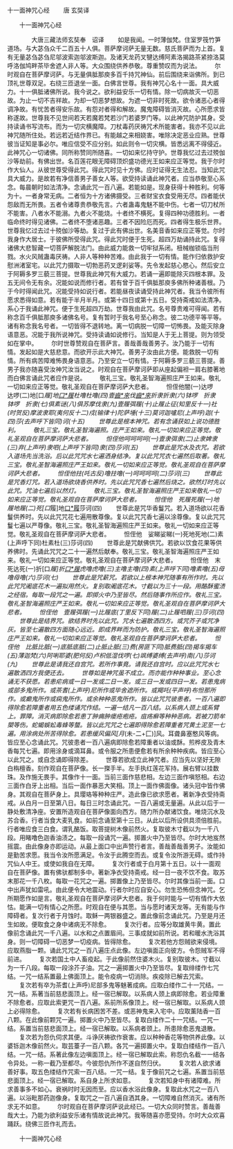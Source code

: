   十一面神咒心经
　　唐 玄奘译




　　十一面神咒心经

　　　　大唐三藏法师玄奘奉　诏译
　　如是我闻。一时薄伽梵。住室罗筏竹笋道场。与大苾刍众千二百五十人俱。菩萨摩诃萨无量无数。慈氏菩萨而为上首。复有无量苾刍苾刍尼邬波索迦邬波斯迦。及诸天龙药叉犍达缚阿素洛揭路茶紧捺洛莫呼洛伽鸠畔茶毕舍遮人非人等。大众围绕供养恭敬。尊重赞叹而为说法。
　　尔时观自在菩萨摩诃萨。与无量俱胝那庾多百千持咒神仙。前后围绕来诣佛所。到已顶礼世尊双足。右绕三匝退坐一面。白佛言世尊。我有神咒心名十一面。具大威力。十一俱胝诸佛所说。我今说之。欲利益安乐一切有情。除一切病故灭一切恶故。为止一切不吉祥故。为却一切恶梦想故。为遮一切非时死故。欲令诸恶心者得调净故。有忧苦者得安乐故。有怨对者得和解故。魔鬼障碍皆消灭故。心所愿求皆称遂故。世尊我不见世间若天若魔若梵若沙门若婆罗门等。以此神咒防护其身。受持读诵书写流布。而为一切灾横魔障。刀杖毒药厌祷咒术所能害者。我亦不见以此神咒随所住处。若远若近结作界已。有能越之来相娆害。唯除决定恶业应熟。世尊彼当证知是事必尔。唯应信受不应分别。如此则令一切灾横。皆悉远离不得侵近。此神咒心一切诸佛。同所称赞同所随喜。一切如来忆持守护。世尊我忆过去过殑伽沙等劫前。有佛出世。名百莲花眼无障碍顶炽盛功德光王如来应正等觉。我于尔时作大仙人。从彼世尊受得此咒。得此咒时见十方佛。应时证得无生法忍。当知此咒具大威力。是故若有净信善男子善女人等。欲受持读诵此神咒者。应当恭敬至心系念。每晨朝时如法清净。念诵此咒一百八遍。若能如是。现身获得十种胜利。何等为十。一者身常无病。二者恒为十方诸佛摄受。三者财宝衣食受用无尽。四者能伏怨敌而无所畏。五者令诸尊贵恭敬先言。六者蛊毒鬼魅不能中伤。七者一切刀杖所不能害。八者水不能溺。九者火不能烧。十者终不横死。复得四种功德胜利。一者临命终时得见诸佛。二者终不堕诸恶趣。三者不因险厄而死。四者得生极乐世界。世尊我忆过去过十殑伽沙等劫。复过于此有佛出世。名美音香如来应正等觉。尔时我身作大居士。于彼佛所受得此咒。得此咒时便于生死。超四万劫诵持此咒。复得诸佛大悲智藏一切菩萨解脱法门。由此威力能救一切牢狱系闭。杻械枷锁临当刑戮。水火风贼蛊毒厌祷。人非人等种种苦难。由此我于一切有情。能作归依救护安慰洲渚室宅。以此咒力摄取一切勃恶药叉逻刹娑等。先令发起慈心愍心。然后安立于阿耨多罗三藐三菩提。世尊我此神咒有大威力。若诵一遍即能除灭四根本罪。及五无间令无有余。况能如说而修行者。若有曾于百千俱胝那庾多佛所种诸善根。乃于今时得闻此咒。况能受持如说行者。若能昼夜读诵受持此神咒者。我当令彼所有愿求悉得如意。若有能于半月半月。或第十四日或第十五日。受持斋戒如法清净。系心于我诵此神咒。便于生死超四万劫。世尊我由此咒。名号尊贵难可得闻。若有称念百千俱胝那庾多诸佛名号。复有暂时于我名号至心称念。彼二功德平等平等。诸有称念我名号者。一切皆得不退转地。离一切病脱一切障一切怖畏。及能灭除身语意恶。况能于我所说神咒。受持读诵如说修行。当知是人于无上菩提。则为领受如在掌中。
　　尔时世尊赞观自在菩萨言。善哉善哉善男子。汝乃能于一切有情。发起如是大慈悲意。而欲开示此大神咒。善男子汝由此方便。能救脱一切有情。所有病苦障难怖畏身语意恶。乃至安立一切有情。于阿耨多罗三藐三菩提。善男子我亦随喜受汝神咒汝当说之。时观自在菩萨摩诃萨即从座起偏袒一肩右膝著地而白佛言诵此咒者应作是说。
　　敬礼三宝。敬礼圣智海遍照庄严王如来。敬礼一切如来应正等觉。敬礼圣观自在菩萨摩诃萨大悲者。
　　怛侄他闇(一)达啰　达啰(二)地[口*履]地[口*履](三)杜噜杜噜(四)壹[齒*來](去声呼下同)伐[齒*來](五)折隶折隶(六)钵啰　折隶　钵啰　折隶(七)俱素谜(八)俱苏摩伐隶(九)壹履弭履(十)止履止征(知里反十一)社(时贺反)摩波隶耶(夷何反十二)戍(输律十)陀萨埵(十三)莫诃迦嚧尼(上声呼)迦(十四)莎(去声呼下皆同)诃(十五)
　　世尊此是根本神咒。若有念诵获如上说功德胜利。
　　敬礼三宝。敬礼圣智海遍照。庄严王如来。敬礼一切如来应正等觉。敬礼圣观自在菩萨摩诃萨大悲者。
　　怛侄他呵呵呵呵(一)壹隶弭隶(二)止隶婢隶(三)弃(上声呼)隶呬(上声呼下皆同)隶(四)莎诃(五)
　　世尊此是咒水及衣咒。若欲入道场先当洗浴。后以此咒咒水七遍洒身结净。复以此咒咒衣七遍然后取著。敬礼三宝。敬礼圣智海遍照庄严王如来。敬礼一切如来应正等觉。敬礼圣观自在菩萨摩诃萨大悲者。
　　怛侄他拄(吒古反)噜拄噜(一)呵呵呵呵(二)莎诃(三)
　　世尊此是咒香灯咒。若入道场欲烧香供养时。先以此咒咒香七遍然后烧之。欲然灯时先以此咒。咒油七遍后以然灯。
　　敬礼三宝。敬礼圣智海遍照庄严王如来敬礼一切如来应正等觉。敬礼圣观自在菩萨摩诃萨大悲者。
　　怛侄他　死履死履(一)地履地履(二)死[口*履]地[口*履](三)莎诃(四)
　　世尊此是咒华香鬘咒。若入道场欲以花香鬘供养时。先以此咒咒花七遍用散尊像。复以此咒咒香七遍以涂尊像。复以此咒咒鬘七遍以严尊像。敬礼三宝。敬礼圣智海遍照庄严王如来。敬礼一切如来应正等觉。敬礼圣观自在菩萨摩诃萨大悲者。
　　怛侄他　娑睇娑睇(一)死地死地(二)素(上声呼下同)杜素杜(三)莎诃(四)
　　世尊此是咒献佛供咒。若欲以饮食花果等供养佛时。先诵此咒咒之二十一遍然后献奉。敬礼三宝。敬礼圣智海遍照庄严王如来。敬礼一切如来应正等觉。敬礼圣观自在菩萨摩诃萨大悲者。
　　怛侄他　末死达死(一)折[口*履]折[口*履](二)虎噜虎噜(三)主噜主噜(四)素(上声呼下同)噜素噜(五)母噜母噜(六)莎诃(七)
　　世尊此是咒薪咒。若欲以上根本神咒随事有所作时。先以此咒咒阇底花木一遍拟用然火。复别取阇底花木。寸截以为三十一段。用酪酥蜜渍之经宿。每取一段咒之一遍。即掷火中乃至皆尽。然后随事作所应作。敬礼三宝。敬礼圣智海遍照庄严王如来。敬礼一切如来应正等觉。敬礼圣观自在菩萨摩诃萨大悲者。
　　怛侄他　壹履弭履(一)比履底(丁里反下同)履(二)止履呬履(三)莎诃(四)
　　世尊此是结界咒。欲结界时先以此咒。咒水七遍散洒四方。或咒芥子或咒净灰。皆至七遍散四方面随心远近。即成界畔而为防护。敬礼三宝。敬礼圣智海遍照庄严王如来。敬礼一切如来应正等觉。敬礼圣观自在菩萨摩诃萨大悲者。
　　怛侄他　比胝比胝(一)底胝底胝(二)止胝止胝(三)费(房匪下同)胝费胝(四)揭车揭车(五)薄迦梵(六)阿唎耶婆(肥何反)卢枳低湿伐啰(七)飒缚婆缚(去声呼)南(八)莎诃(九)
　　世尊此是请我还自宫咒。若所作事竟。请我还自宫时。应以此咒咒水七遍散洒四方我便还去。
　　世尊如是神咒虽不成立。而亦能作种种事业。至心念诵无不获愿。若患疟病或一日一发或二日一发。或三日一发或四日一发。若患鬼病或部多鬼所作。或茶耆(上声呼)尼所作或毕舍遮所作。或羯吒(平声呼)布怛那所作。或癫鬼所作或痫鬼所作。或余种种恶鬼所作。皆以此咒咒彼患者。一百八遍即得除愈若障重者用五色缕诵咒作结。一遍一结凡一百八结。以系病人颈上或系臂上。罪障。消灭病即除愈若患丁肿痈肿瘘疮疱疮。疽疡癣等种种恶病。若被刀箭牟槊等伤。蛇蝎蜈蚣毒蜂等螫。皆以此咒咒之七遍即得除愈若障重者咒黄土泥至一七遍。用涂病处所苦得除愈。若患缓风偏风[月*(未-二+匚)]风。耳聋鼻塞憨风等病。皆应至心念诵此咒。咒彼患者一百八遍病即除愈若障重者以油或酥。煎桦皮及青木香每咒七遍。即用涂身或滴耳鼻。或令服之所患便愈若有所余种种疾病。皆应至心以此咒之。或自念诵即得除差。
　　世尊若欲成立此神咒者。应当先以坚好无隙白栴檀香。刻作观自在菩萨像。长一搩手半。左手执红莲花军持。展右臂以挂数珠。及作施无畏手。其像作十一面。当前三面作慈悲相。左边三面作嗔怒相。右边三面作白牙上出相。当后一面作暴恶大笑相。顶上一面作佛面像。诸头冠中皆作佛身。其观自在菩萨身上。具璎珞等种种庄严。造此像已欲求愿者。著新净衣受持斋戒。从白月一日至第八日。每日三时念诵此咒。一百八遍或无量遍。从此以后于一静处敷清净座。安置所造观自在菩萨像面向西方。随力所办献诸饮食。唯烧沉水及苏合香。行者当食大麦乳食。如前念诵至第十三日。从此以后所设供具须倍胜前。行者唯应食三白食。谓乳酪饭。取菩提树木像前然火。复取彼木寸截以为一千八段。用睹噜色迦香油渍之。每取一段诵咒一遍。掷置火中乃至皆尽。尔时大地岌然摇震。由此像身亦即运动。从最上面口中出声赞行者言。善哉善哉善男子。汝能如是勤苦求愿。我当令汝所愿满足。令汝于此腾空而去。或复令汝所游无碍。或作持咒仙人中王。或使如我自在无障。
　　复次行者或于白月第十五日。以十一面观自在菩萨像。置有佛驮都制多中。著新净衣受持斋戒。经一日一夜不饮不食。取苏末那花一千八枚。每取一花咒之一遍。掷置像上乃至皆尽。尔时其像当前一面。口中出声犹如雷吼。由此便令大地震动。行者尔时应自安心。勿生恐怖但念神咒。乞所期愿作如是言。敬礼圣观自在菩萨摩诃萨大悲者。我于何时能与一切有情作大依怙。能满一切有情心之所愿。时观自在便与其愿。当与愿时诸天龙等。无有能与作障碍者。复次行者于月蚀时。取稣一两银器盛之。置此像前念诵此咒。乃至是月还生如故。便取食之身中诸病无不除愈。
　　复次行者。应等分取雄黄牛黄。置此像前念诵此咒一千八遍。以水和之点置眉间。三事成就如前所说。若和暖水洗浴其身。则一切障碍一切恶梦一切疫病。皆得除愈。
　　复次若他方怨贼欲来侵境。应取燕脂一颗。诵此咒咒之一百八遍庄点此像。左边嗔面正向彼方。令怨贼军不得前进。
　　复次若国土中人畜疫起。于此像前然住婆木火。复别取彼木。寸截以为一千八段。每取一段涂芥子油。咒之一遍掷置火中乃至皆尽。复取绯缕作七咒结。一咒一结系置最上佛面顶上。能令疫病一切消除。疾疫除已解去咒索。
　　复次若有卒为茶耆(上声呼)尼部多鬼等魅著成病。应取白缕作二十一咒结。一咒一结。系著当前慈悲面顶上。经一宿已解取。以系病人颈上病即除愈。若业障重不除愈者。应取此索更咒一百八遍。系前所系像顶上。经一宿已解取。以系病人颈上必得除愈。
　　复次若有长病困苦不差。或恶神鬼来入宅中。应取薰陆香一百八颗。在此像前颗咒一遍。掷置火中乃至皆尽。复取白缕作二十一咒结。一咒一结。系置当前慈悲面顶上。经一宿已解取。以系病者颈上。所患除愈恶鬼退散。
　　复次若为怨仇伺求其便。斗诤厌祷欲作衰害。应以种种香花等物供养此像。以婆铄迦木像前然火。取芸薹子一百八颗。各咒一遍掷置火中。复取白缕结作一百八结。一咒一结。系著此像左边嗔面顶上。经一宿已解取此索。称怨仇名截一一结各令异处。一称一截乃至都尽。今彼怨仇所作不遂自然归伏。
　　复次若人欲求诸善好事。取五色缕结作咒索一百八结。一咒一结。复于像前咒之七遍。系置当前慈悲面顶上。经一宿已解取。系自身上所求如意。
　　复次若知身中有诸障难。所求善事多不如心。衰祸时时无因而至。应以香水浴此像身。复取此水咒之一百八遍。以浴毗那药迦像身。复取咒之一百八遍自洒其身。一切障难自然消灭。诸有所求无不如意。
　　尔时观自在菩萨摩诃萨说此经已。一切大众同时赞言。善哉善哉大士。乃能为欲利益安乐诸有情故说此神咒。我等随喜亦愿受持。尔时大众欢喜踊跃。绕佛三匝作礼而去。

　　十一面神咒心经


